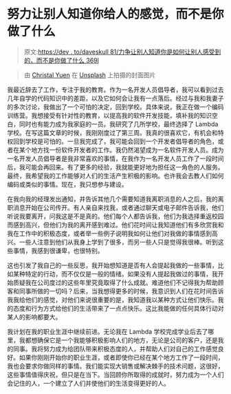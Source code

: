 # 努力让别人知道你给人的感觉，而不是你做了什么

> 原文:[https://dev . to/daveskull 81/力争让别人知道你是如何让别人感受到的，而不是你做了什么 369l](https://dev.to/daveskull81/strive-to-be-known-for-how-you-made-people-feel-and-not-what-you-ve-done-369l)

> 由 [Christal Yuen](https://unsplash.com/@dearskye) 在 [Unsplash](https://unsplash.com) 上拍摄的封面图片

我最近辞去了工作，专注于我的教育。作为一名开发人员倡导者，我可以看到过去几年自学的代码知识中的差距，以及它如何会让我有一点落后。经过与我和我妻子的多次讨论，我做出了一个可怕的决定，回到学校。具体来说，我正在做一个编码训练营。我想接受有针对性的教育，以提高我的软件开发技能，填补我的知识空白，同时也有能力成为我家庭的一员。我研究了几所学校，最终选择了 Lambda 学校。在写这篇文章的时候，我刚刚度过了第三周。我真的很喜欢它，有机会和特权回到学校是可怕的。一旦我完成了，我可能会回到一个开发者倡导者的角色，或者在某个地方找一份软件开发者的工作。我仍然渴望成为一名软件开发人员。成为一名开发人员倡导者是我非常喜欢的事情，在我作为一名开发人员工作了一段时间后，我可能会再回来。有了更多的经验，我就能更好地为担任这一角色的人服务。最终，我希望我的工作能够对人们的生活产生积极的影响。也许我会去教人们如何编码或类似的事情。现在，我只想参与建设。

在我向我的经理发出通知，并告诉其他几个需要知道我离职消息的人之后，我的离职消息开始在公司传开。有人亲自来找我，或者通过聊天或电子邮件告诉我，他们听说我要离开，问我这是不是真的。他们每个人都告诉我，他们为我选择重返校园而感到高兴，但他们为我的离开感到难过。他们花时间让我知道他们有多欣赏我和我在工作中的积极态度，或者举一些例子说明我如何让他们对我做的事情感到高兴。一些人注意到他们从我身上学到了很多，而另一些人只是觉得我很棒。听到这些事情，我感到很谦卑，也很特别。

这也引发了我自己的一些反思，我开始想知道是否有人会提起我做的一些事情，比如某种特定的行动，而不仅仅是一般的情绪。如果没有人提起我做过的事情，我开始质疑我在公司度过的这些年里究竟取得了什么成就。难道他们不记得我为帮助顾客和同事所做的一切吗？后来，当我想得更多的时候，我意识到人们在花时间告诉我我给他们的感觉，对他们来说很重要的是，我知道我以某种方式让他们快乐。我的态度和行为方式给他们的生活带来了一点点快乐。这比我能做的任何具体行动对某人的影响都要大。

我计划在我的职业生涯中继续前进。无论我在 Lambda 学校完成学业后去了哪里，我都想确保它是一个我能够积极影响人们的地方，无论是公司的客户，还是我的同事。我将努力成为给团队带来积极态度的人，并帮助人们对自己的工作感觉良好。如果你刚刚开始你的职业生涯，或者即使你已经在某个地方工作了一段时间，我也会要求你做同样的事情。我们能实现大销售或解决棘手的技术问题，这很好，这些事情值得庆祝，但只是在当下。当回顾你所取得的成就时，努力成为一个人们会记住的人，一个建立了人们并使他们的生活变得更好的人。